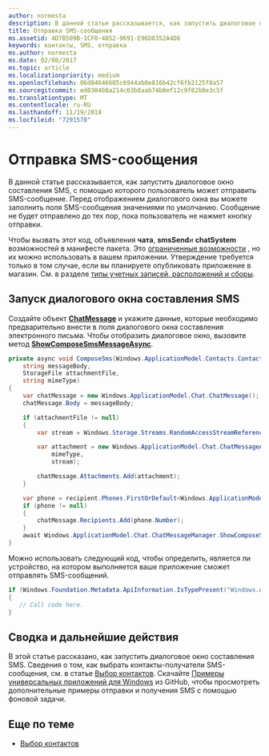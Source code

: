 ```yaml
---
author: normesta
description: В данной статье рассказывается, как запустить диалоговое окно составления SMS, с помощью которого пользователь может отправить SMS-сообщение. Перед отображением диалогового окна вы можете заполнить поля SMS-сообщения значениями по умолчанию. Сообщение не будет отправлено до тех пор, пока пользователь не нажмет кнопку отправки.
title: Отправка SMS-сообщения
ms.assetid: 4D7B509B-1CF0-4852-9691-E96D8352A4D6
keywords: контакты, SMS, отправка
ms.author: normesta
ms.date: 02/08/2017
ms.topic: article
ms.localizationpriority: medium
ms.openlocfilehash: 06d84646685c6944ab0e816b42cf6fb2125f8a57
ms.sourcegitcommit: ed0304b8a214c03b8aab74b8ef12c9f82b8e3c5f
ms.translationtype: MT
ms.contentlocale: ru-RU
ms.lasthandoff: 11/19/2018
ms.locfileid: "7291578"
---
```

# <a name="send-an-sms-message"></a>Отправка SMS-сообщения

В данной статье рассказывается, как запустить диалоговое окно составления SMS, с помощью которого пользователь может отправить SMS-сообщение. Перед отображением диалогового окна вы можете заполнить поля SMS-сообщения значениями по умолчанию. Сообщение не будет отправлено до тех пор, пока пользователь не нажмет кнопку отправки.

Чтобы вызвать этот код, объявления **чата**, **smsSend**и **chatSystem** возможностей в манифесте пакета. Это [ограниченные возможности](https://docs.microsoft.com/windows/uwp/packaging/app-capability-declarations#special-and-restricted-capabilities) , но их можно использовать в вашем приложении. Утверждение требуется только в том случае, если вы планируете опубликовать приложение в магазин. См. в разделе [типы учетных записей, расположений и сборы](https://docs.microsoft.com/windows/uwp/publish/account-types-locations-and-fees).

## <a name="launch-the-compose-sms-dialog"></a>Запуск диалогового окна составления SMS

Создайте объект [**ChatMessage**](https://msdn.microsoft.com/library/windows/apps/windows.applicationmodel.chat.chatmessage) и укажите данные, которые необходимо предварительно внести в поля диалогового окна составления электронного письма. Чтобы отобразить диалоговое окно, вызовите метод [**ShowComposeSmsMessageAsync**](https://msdn.microsoft.com/library/windows/apps/windows.applicationmodel.chat.chatmessagemanager.showcomposesmsmessageasync).

```cs
private async void ComposeSms(Windows.ApplicationModel.Contacts.Contact recipient,
    string messageBody,
    StorageFile attachmentFile,
    string mimeType)
{
    var chatMessage = new Windows.ApplicationModel.Chat.ChatMessage();
    chatMessage.Body = messageBody;

    if (attachmentFile != null)
    {
        var stream = Windows.Storage.Streams.RandomAccessStreamReference.CreateFromFile(attachmentFile);

        var attachment = new Windows.ApplicationModel.Chat.ChatMessageAttachment(
            mimeType,
            stream);

        chatMessage.Attachments.Add(attachment);
    }

    var phone = recipient.Phones.FirstOrDefault<Windows.ApplicationModel.Contacts.ContactPhone>();
    if (phone != null)
    {
        chatMessage.Recipients.Add(phone.Number);
    }
    await Windows.ApplicationModel.Chat.ChatMessageManager.ShowComposeSmsMessageAsync(chatMessage);
}
```

Можно использовать следующий код, чтобы определить, является ли устройство, на котором выполняется ваше приложение сможет отправлять SMS-сообщений.

```csharp
if (Windows.Foundation.Metadata.ApiInformation.IsTypePresent("Windows.ApplicationModel.Chat"))
{
   // Call code here.
}
```

## <a name="summary-and-next-steps"></a>Сводка и дальнейшие действия

В этой статье рассказано, как запустить диалоговое окно составления SMS. Сведения о том, как выбрать контакты-получатели SMS-сообщения, см. в статье [Выбор контактов](selecting-contacts.md). Скачайте [Примеры универсальных приложений для Windows](http://go.microsoft.com/fwlink/p/?linkid=619979) из GitHub, чтобы просмотреть дополнительные примеры отправки и получения SMS с помощью фоновой задачи.

## <a name="related-topics"></a>Еще по теме

* [Выбор контактов](selecting-contacts.md)

